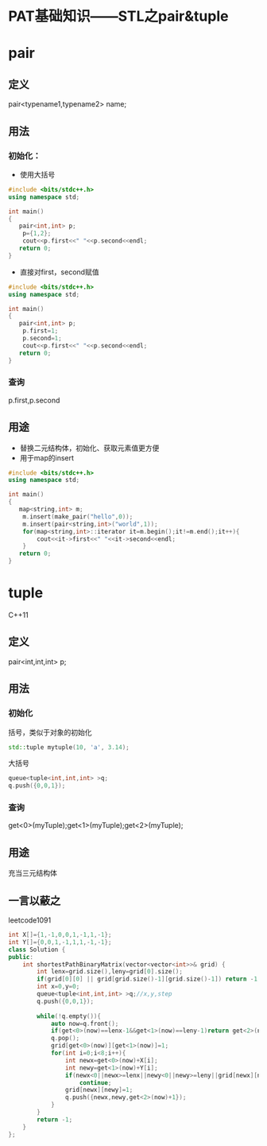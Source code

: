 # PAT基础知识——STL之pair&amp;tuple

# pair
## 定义
pair<typename1,typename2> name;
## 用法
### 初始化：

- 使用大括号
```cpp
#include <bits/stdc++.h>
using namespace std;

int main()
{
   pair<int,int> p;
	p={1,2};
	cout<<p.first<<" "<<p.second<<endl;
   return 0;
}
```

- 直接对first，second赋值
```cpp
#include <bits/stdc++.h>
using namespace std;

int main()
{
   pair<int,int> p;
	p.first=1;
	p.second=1;
	cout<<p.first<<" "<<p.second<<endl;
   return 0;
}
```
### 查询
p.first,p.second
## 用途

- 替换二元结构体，初始化、获取元素值更方便
- 用于map的insert
```cpp
#include <bits/stdc++.h>
using namespace std;

int main()
{
   map<string,int> m;
	m.insert(make_pair("hello",0));
	m.insert(pair<string,int>("world",1));
	for(map<string,int>::iterator it=m.begin();it!=m.end();it++){
		cout<<it->first<<" "<<it->second<<endl;	
	}
   return 0;
}
```
# tuple
C++11
## 定义
pair<int,int,int> p;
## 用法
### 初始化
括号，类似于对象的初始化
```cpp
std::tuple mytuple(10, 'a', 3.14);
```
大括号
```cpp
queue<tuple<int,int,int> >q;
q.push({0,0,1});
```
### 查询
get<0>(myTuple);get<1>(myTuple);get<2>(myTuple);
## 用途
充当三元结构体
## 一言以蔽之
leetcode1091
```cpp
int X[]={1,-1,0,0,1,-1,1,-1};
int Y[]={0,0,1,-1,1,1,-1,-1};
class Solution {
public:
    int shortestPathBinaryMatrix(vector<vector<int>>& grid) {
        int lenx=grid.size(),leny=grid[0].size();
        if(grid[0][0] || grid[grid.size()-1][grid.size()-1]) return -1;
        int x=0,y=0;
        queue<tuple<int,int,int> >q;//x,y,step
        q.push({0,0,1});
        
        while(!q.empty()){
            auto now=q.front();
            if(get<0>(now)==lenx-1&&get<1>(now)==leny-1)return get<2>(now);
            q.pop();
            grid[get<0>(now)][get<1>(now)]=1;
            for(int i=0;i<8;i++){
                int newx=get<0>(now)+X[i];
                int newy=get<1>(now)+Y[i];
                if(newx<0||newx>=lenx||newy<0||newy>=leny||grid[newx][newy])
                    continue;
                grid[newx][newy]=1;
                q.push({newx,newy,get<2>(now)+1});
            }
        }
        return -1;
    }
};
```

